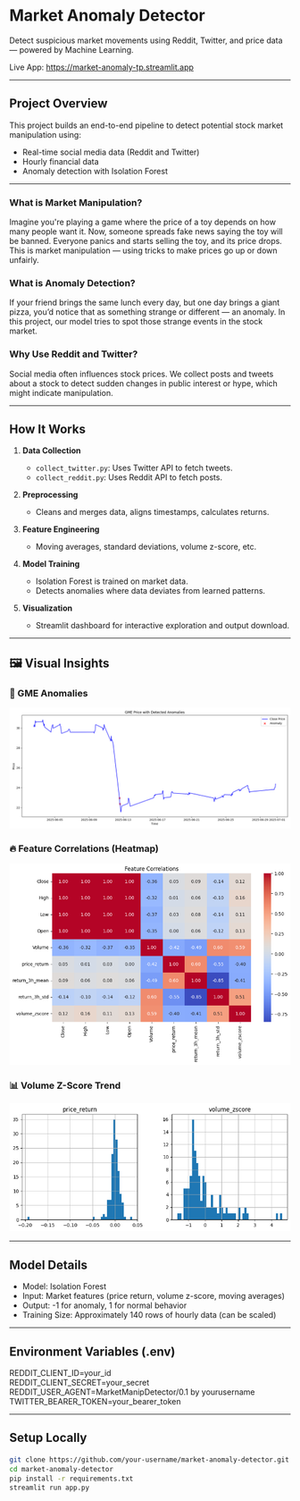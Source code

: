 # Market Anomaly Detector

Detect suspicious market movements using Reddit, Twitter, and price data — powered by Machine Learning.

Live App: https://market-anomaly-tp.streamlit.app

---

## Project Overview

This project builds an end-to-end pipeline to detect potential stock market manipulation using:

- Real-time social media data (Reddit and Twitter)
- Hourly financial data
- Anomaly detection with Isolation Forest

---

### What is Market Manipulation?

Imagine you're playing a game where the price of a toy depends on how many people want it. Now, someone spreads fake news saying the toy will be banned. Everyone panics and starts selling the toy, and its price drops. This is market manipulation — using tricks to make prices go up or down unfairly.

### What is Anomaly Detection?

If your friend brings the same lunch every day, but one day brings a giant pizza, you’d notice that as something strange or different — an anomaly. In this project, our model tries to spot those strange events in the stock market.

### Why Use Reddit and Twitter?

Social media often influences stock prices. We collect posts and tweets about a stock to detect sudden changes in public interest or hype, which might indicate manipulation.

---

## How It Works

1. **Data Collection**
   - `collect_twitter.py`: Uses Twitter API to fetch tweets.
   - `collect_reddit.py`: Uses Reddit API to fetch posts.

2. **Preprocessing**
   - Cleans and merges data, aligns timestamps, calculates returns.

3. **Feature Engineering**
   - Moving averages, standard deviations, volume z-score, etc.

4. **Model Training**
   - Isolation Forest is trained on market data.
   - Detects anomalies where data deviates from learned patterns.

5. **Visualization**
   - Streamlit dashboard for interactive exploration and output download.

---

## 🖼️ Visual Insights

### 📍 GME Anomalies  
<img src="plots/GME_anomalies.png" alt="Anomalies" width="600"/>

### 🔥 Feature Correlations (Heatmap)  
<img src="plots/GME_heatmap.png" alt="Heatmap" width="600"/>

### 📊 Volume Z-Score Trend  
<img src="plots/GME_volume.png" alt="Volume" width="600"/>

---

## Model Details

- Model: Isolation Forest
- Input: Market features (price return, volume z-score, moving averages)
- Output: -1 for anomaly, 1 for normal behavior
- Training Size: Approximately 140 rows of hourly data (can be scaled)

---

## Environment Variables (.env)

REDDIT_CLIENT_ID=your_id  
REDDIT_CLIENT_SECRET=your_secret  
REDDIT_USER_AGENT=MarketManipDetector/0.1 by yourusername  
TWITTER_BEARER_TOKEN=your_bearer_token  

---

## Setup Locally

```bash
git clone https://github.com/your-username/market-anomaly-detector.git
cd market-anomaly-detector
pip install -r requirements.txt
streamlit run app.py
```
